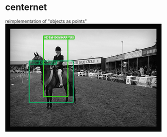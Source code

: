 # centernet
reimplementation of "objects as points"
![image text](https://github.com/1991yuyang/centernet/blob/main/result.png)

